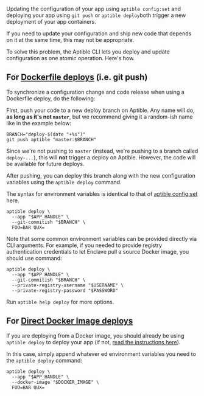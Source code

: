 Updating the configuration of your app using `aptible config:set` and deploying
your app using `git push` or `aptible deploy`both trigger a new deployment of
your app containers.

If you need to update your configuration and ship new code that depends on it
at the same time, this may not be appropriate.

To solve this problem, the Aptible CLI lets you deploy and update configuration
as one atomic operation. Here's how.


## For [Dockerfile deploys][dockerfile-build-deploy] (i.e. git push)

To synchronize a configuration change and code release when using a Dockerfile
deploy, do the following:

First, push your code to a new deploy branch on Aptible. Any name will do, **as
long as it's not `master`**, but we recommend giving it a random-ish name like
in the example below:

```
BRANCH="deploy-$(date "+%s")"
git push aptible "master:$BRANCH"
```

Since we're not pushing to `master` (instead, we're pushing to a branch called
`deploy-...`), this will **not** trigger a deploy on Aptible. However, the code
will be available for future deploys.

After pushing, you can deploy this branch along with the new configuration
variables using the `aptible deploy` command.

The syntax for environment variables is identical to that of [aptible
config:set][config-set] here.

```
aptible deploy \
  --app "$APP_HANDLE" \
  --git-commitish "$BRANCH" \
  FOO=BAR QUX=
```

Note that some common environment variables can be provided directly via CLI
arguments. For example, if you needed to provide registry authentication
credentials to let Enclave pull a source Docker image, you should use command:

```
aptible deploy \
  --app "$APP_HANDLE" \
  --git-commitish "$BRANCH" \
  --private-registry-username "$USERNAME" \
  --private-registry-password "$PASSWORD"
```

Run `aptible help deploy` for more options.


## For [Direct Docker Image deploys][direct-docker-image-deploy]

If you are deploying from a Docker image, you should already be using `aptible
deploy` to deploy your app (if not, [read the instructions
here][direct-docker-image-deploy]).

In this case, simply append whatever ed environment variables you need to the
`aptible deploy` command:

```
aptible deploy \
  --app "$APP_HANDLE" \
  --docker-image "$DOCKER_IMAGE" \
  FOO=BAR QUX=
```

  [config-set]: /support/topics/cli/how-to-set-environment-variables
  [dockerfile-build-deploy]: /support/topics/enclave/dockerfile-build-deploy/
  [direct-docker-image-deploy]: /support/topics/enclave/direct-docker-image-deploy/
